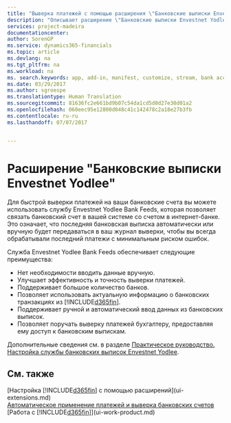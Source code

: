 ```yaml
---
title: "Выверка платежей с помощью расширения \"Банковские выписки Envestnet Yodlee\" | Документы Майкрософт"
description: "Описывает расширение \"Банковские выписки Envestnet Yodlee\", которое устанавливает связь с банковскими счетами для быстрой выверки банковских платежей."
services: project-madeira
documentationcenter: 
author: SorenGP
ms.service: dynamics365-financials
ms.topic: article
ms.devlang: na
ms.tgt_pltfrm: na
ms.workload: na
ms. search.keywords: app, add-in, manifest, customize, stream, bank account link
ms.date: 03/29/2017
ms.author: sgroespe
ms.translationtype: Human Translation
ms.sourcegitcommit: 81636fc2e661bd9b07c54da1cd5d0d27e30d01a2
ms.openlocfilehash: 060eec95e12800d048c41c142478c2a18e27b3fb
ms.contentlocale: ru-ru
ms.lasthandoff: 07/07/2017


---
```

# <a name="the-envestnet-yodlee-bank-feeds-extension"></a>Расширение "Банковские выписки Envestnet Yodlee"
Для быстрой выверки платежей на ваши банковские счета вы можете использовать службу Envestnet Yodlee Bank Feeds, которая позволяет связать банковский счет в вашей системе со счетом в интернет-банке. Это означает, что последняя банковская выписка автоматически или вручную будет передаваться в ваш журнал выверки, чтобы вы всегда обрабатывали последний платежи с минимальным риском ошибок.

Служба Envestnet Yodlee Bank Feeds обеспечивает следующие преимущества:

* Нет необходимости вводить данные вручную.
* Улучшает эффективность и точность выверки платежей.
* Поддерживает большое количество банков.
* Позволяет использовать актуальную информацию о банковских транзакциях из [!INCLUDE[d365fin](includes/d365fin_md.md)].
* Поддерживает ручной и автоматический ввод данных из банковских выписок.
* Позволяет поручать выверку платежей бухгалтеру, предоставляя ему доступ к банковским выпискам.

Дополнительные сведения см. в разделе [Практическое руководство. Настройка службы банковских выписок Envestnet Yodlee](bank-how-setup-bank-statement-service.md).

## <a name="see-also"></a>См. также
[Настройка [!INCLUDE[d365fin](includes/d365fin_md.md)] с помощью расширений](ui-extensions.md)    
[Автоматическое применение платежей и выверка банковских счетов](receivables-apply-payments-auto-reconcile-bank-accounts.md)  
[Работа с [!INCLUDE[d365fin](includes/d365fin_md.md)]](ui-work-product.md)

